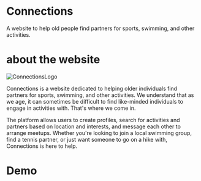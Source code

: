 # Connections 
A website to help old people find partners for sports, swimming, and other activities.

# about the website 
![‏‏ConnectionsLogo](https://user-images.githubusercontent.com/107985307/209576685-88746987-be43-4eee-9ae7-9f0e40bf7251.JPG)

Connections is a website dedicated to helping older individuals find partners for sports, swimming, and other activities. We understand that as we age, it can sometimes be difficult to find like-minded individuals to engage in activities with. That's where we come in.

The platform allows users to create profiles, search for activities and partners based on location and interests, and message each other to arrange meetups. Whether you're looking to join a local swimming group, find a tennis partner, or just want someone to go on a hike with, Connections is here to help.

# Demo


